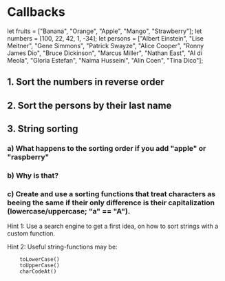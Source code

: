 # Callbacks

let fruits  = ["Banana", "Orange", "Apple", "Mango", "Strawberry"];
let numbers = [100, 22, 42, 1, -34];
let persons = ["Albert Einstein", "Lise Meitner", "Gene Simmons", "Patrick Swayze", "Alice Cooper", "Ronny James Dio", "Bruce Dickinson", "Marcus Miller", "Nathan East", "Al di Meola", "Gloria Estefan", "Naima Husseini", "Alin Coen", "Tina Dico"];

## 1. Sort the numbers in reverse order

## 2. Sort the persons by their last name

## 3. String sorting
### a) What happens to the sorting order if you add "apple" or "raspberry"

### b) Why is that?

### c) Create and use a sorting functions that treat characters as beeing the same if their only difference is their capitalization (lowercase/uppercase; "a" == "A").

Hint 1: Use a search engine to get a first idea, on how to sort strings with a custom function.

Hint 2: Useful string-functions may be:
```
    toLowerCase()
    toUpperCase()
    charCodeAt()
```
